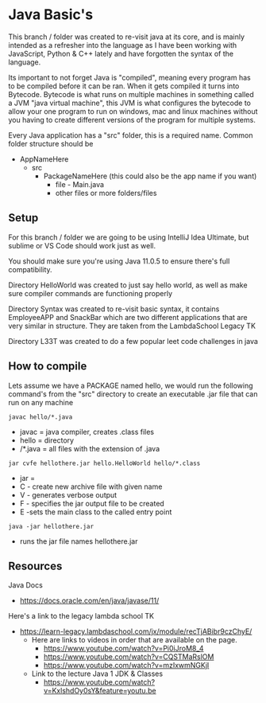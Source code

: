 # Java Basic's

This branch / folder was created to re-visit java at its core, and is mainly intended as a refresher into the language as I have been working with JavaScript, Python & C++  lately and have forgotten the syntax of the language.

Its important to not forget Java is "compiled", meaning every program has to be compiled before it can be ran. When it gets compiled it turns into Bytecode. Bytecode is what runs on multiple machines in something called a JVM "java virtual machine", this JVM is what configures the bytecode to allow your one program to run on windows, mac and linux machines without you having to create different versions of the program for multiple systems.

Every Java application has a "src" folder, this is a required name. Common folder structure should be

- AppNameHere
  - src
    - PackageNameHere (this could also be the app name if you want)
      - file - Main.java
      - other files or more folders/files



## Setup

For this branch / folder we are going to be using IntelliJ Idea Ultimate, but sublime or VS Code should work just as well.

You should make sure you're using Java 11.0.5 to ensure there's full compatibility.

Directory HelloWorld was created to just say hello world, as well as make sure compiler commands are functioning properly

Directory Syntax was created to re-visit basic syntax, it contains EmployeeAPP and SnackBar which are two different applications that are very similar in structure. They are taken from the LambdaSchool Legacy TK

Directory L33T was created to do a few popular leet code challenges in java



## How to compile

Lets assume we have a PACKAGE named hello, we would run the following command's from the "src" directory to create an executable .jar file that can run on any machine

`javac hello/*.java`

- javac = java compiler, creates .class files
- hello = directory
- /*.java = all files with the extension of .java

`jar cvfe hellothere.jar hello.HelloWorld hello/*.class`

- jar = 
- C - create new archive file with given name
- V -  generates verbose output
- F - specifies the jar output file to be created
- E -sets the main class to the called entry point

`java -jar hellothere.jar`	

- runs the jar file names hellothere.jar

## Resources

Java Docs

-  https://docs.oracle.com/en/java/javase/11/ 

Here's a link to the legacy lambda school TK

- https://learn-legacy.lambdaschool.com/jx/module/recTjABibr9czChyE/ 
  - Here are links to videos in order that are available on the page.
    - https://www.youtube.com/watch?v=Pi0iJroM8_4
    - https://www.youtube.com/watch?v=CQSTMaRslOM
    - https://www.youtube.com/watch?v=mzIxwmNGKjI
  - Link to the lecture Java 1 JDK & Classes
    -  https://www.youtube.com/watch?v=KxlshdOy0sY&feature=youtu.be 

